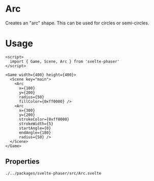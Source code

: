 # Arc

Creates an "arc" shape. This can be used for circles or semi-circles.

# Usage

```example
<script>
  import { Game, Scene, Arc } from 'svelte-phaser'
</script>

<Game width={400} height={400}>
  <Scene key="main">
    <Arc
      x={100}
      y={200}
      radius={50}
      fillColor={0xff0000} />
    <Arc
      x={300}
      y={200}
      strokeColor={0xff0000}
      strokeWidth={5}
      startAngle={0}
      endAngle={180}
      radius={50} />
  </Scene>
</Game>
```

## Properties

```properties
./../packages/svelte-phaser/src/Arc.svelte
```
